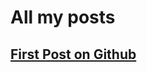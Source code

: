 All my posts
============

[First Post on Github](2015-08-25-first-post-on-github.md)
------------

